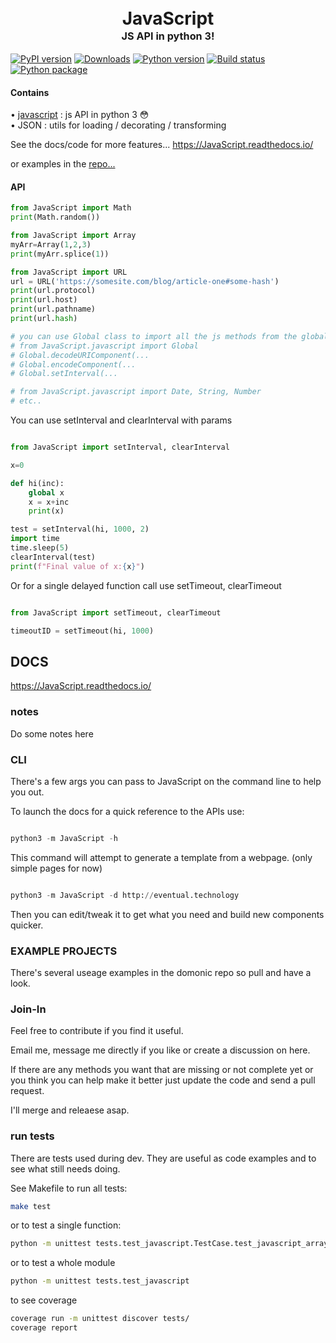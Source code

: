 <h1 align="center">
    <!-- <img src="https://image.freepik.com/free-vector/demonic-goat_71119-56.jpg"
    style="background-color:rgba(0,0,0,0);" height=230 alt="JavaScript: generate html with python 3!"> -->
    <br>
    JavaScript
    <br>
    <sup><sub><sup>JS API in python 3!</sup></sub></sup>
    <br>
</h1>

[![PyPI version](https://badge.fury.io/py/JavaScript.svg)](https://badge.fury.io/py/JavaScript.svg) 
[![Downloads](https://pepy.tech/badge/JavaScript)](https://pepy.tech/project/JavaScript)
[![Python version](https://img.shields.io/pypi/pyversions/JavaScript.svg?style=flat)](https://img.shields.io/pypi/pyversions/JavaScript.svg?style=flat)
[![Build status](https://travis-ci.com/byteface/JavaScript.svg?branch=master)](https://travis-ci.com/byteface/JavaScript.svg?branch=master)
[![Python package](https://github.com/byteface/JavaScript/actions/workflows/python-package.yml/badge.svg?branch=master)](https://github.com/byteface/JavaScript/actions/workflows/python-package.yml)


#### Contains

• [javascript](https://JavaScript.readthedocs.io/_modules/JavaScript/javascript.html) : js API in python 3 😳 <br />
• JSON : utils for loading / decorating / transforming<br />

See the docs/code for more features...
https://JavaScript.readthedocs.io/

or examples in the [repo...](https://github.com/byteface/JavaScript/tree/master/examples)


#### API


```python
from JavaScript import Math
print(Math.random())

from JavaScript import Array
myArr=Array(1,2,3)
print(myArr.splice(1))

from JavaScript import URL
url = URL('https://somesite.com/blog/article-one#some-hash')
print(url.protocol)
print(url.host)
print(url.pathname)
print(url.hash)

# you can use Global class to import all the js methods from the global namespace i.e
# from JavaScript.javascript import Global
# Global.decodeURIComponent(...
# Global.encodeComponent(...
# Global.setInterval(...

# from JavaScript.javascript import Date, String, Number
# etc..
```

You can use setInterval and clearInterval with params

```python

from JavaScript import setInterval, clearInterval

x=0

def hi(inc):
    global x
    x = x+inc
    print(x)

test = setInterval(hi, 1000, 2)
import time
time.sleep(5)
clearInterval(test)
print(f"Final value of x:{x}")

```

Or for a single delayed function call use setTimeout, clearTimeout

```python

from JavaScript import setTimeout, clearTimeout

timeoutID = setTimeout(hi, 1000)

```

## DOCS

https://JavaScript.readthedocs.io/

### notes

Do some notes here


### CLI
There's a few args you can pass to JavaScript on the command line to help you out.

To launch the docs for a quick reference to the APIs use:

```python

python3 -m JavaScript -h

```

This command will attempt to generate a template from a webpage. (only simple pages for now)

```python

python3 -m JavaScript -d http://eventual.technology

```

Then you can edit/tweak it to get what you need and build new components quicker.


### EXAMPLE PROJECTS

There's several useage examples in the domonic repo so pull and have a look.


### Join-In
Feel free to contribute if you find it useful.

Email me, message me directly if you like or create a discussion on here.

If there are any methods you want that are missing or not complete yet or you think you can help make it better just update the code and send a pull request.

I'll merge and releaese asap.


### run tests

There are tests used during dev. They are useful as code examples and to see what still needs doing.

See Makefile to run all tests:

```bash
make test
```

or to test a single function:
```bash
python -m unittest tests.test_javascript.TestCase.test_javascript_array
```

or to test a whole module
```bash
python -m unittest tests.test_javascript
```

to see coverage
```bash
coverage run -m unittest discover tests/
coverage report
```
